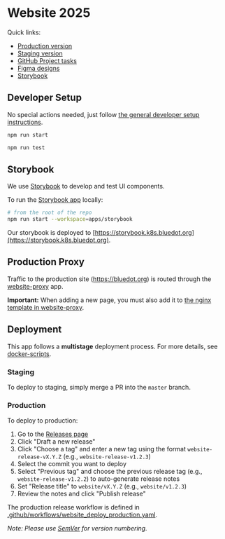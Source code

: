 # Website 2025

Quick links:
- [Production version](https://bluedot.org/)
- [Staging version](https://website.k8s.bluedot.org/)
- [GitHub Project tasks](https://github.com/orgs/bluedotimpact/projects/2/)
- [Figma designs](https://www.figma.com/design/s4dNR4ELGKPbja6GkHLVJy/Website-Laura's-Working-File)
- [Storybook](https://bluedot-storybook.k8s.bluedot.org/)

## Developer Setup

No special actions needed, just follow [the general developer setup instructions](../../README.md#developer-setup-instructions).

```bash
npm run start
```

```bash
npm run test
```

## Storybook

We use [Storybook](https://storybook.js.org/) to develop and test UI components.

To run the [Storybook app](../storybook/README.md) locally:

```bash
# from the root of the repo
npm run start --workspace=apps/storybook
```

Our storybook is deployed to [https://storybook.k8s.bluedot.org](https://storybook.k8s.bluedot.org).

## Production Proxy

Traffic to the production site (https://bluedot.org) is routed through the [website-proxy](../website-proxy/README.md) app.

**Important:** When adding a new page, you must also add it to [the nginx template in website-proxy](../website-proxy/src/nginx.template.conf).

## Deployment

This app follows a **multistage** deployment process. For more details, see [docker-scripts](../../libraries/docker-scripts/README.md).

### Staging

To deploy to staging, simply merge a PR into the `master` branch.

### Production

To deploy to production:

1. Go to the [Releases page](https://github.com/bluedotimpact/bluedot/releases)
2. Click "Draft a new release"
3. Click "Choose a tag" and enter a new tag using the format `website-release-vX.Y.Z` (e.g., `website-release-v1.2.3`)
4. Select the commit you want to deploy
5. Select "Previous tag" and choose the previous release tag (e.g., `website-release-v1.2.2`) to auto-generate release notes
6. Set "Release title" to `website/vX.Y.Z` (e.g., `website/v1.2.3`)
7. Review the notes and click "Publish release"

The production release workflow is defined in [.github/workflows/website_deploy_production.yaml](../../.github/workflows/website_deploy_production.yaml).

*Note: Please use [SemVer](https://semver.org/) for version numbering.*